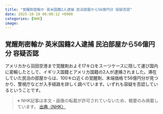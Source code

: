 ```yaml
---
title: "覚醒剤密輸か 英米国籍2人逮捕 民泊部屋から56億円分 容疑否認"
date: 2025-10-10 06:08:12 +0900
categories: [NHK]
image: 
---
```

## 覚醒剤密輸か 英米国籍2人逮捕 民泊部屋から56億円分 容疑否認

アメリカから羽田空港まで覚醒剤およそ17キロをスーツケースに隠して運び国内に密輸したとして、イギリス国籍とアメリカ国籍の2人が逮捕されました。滞在していた民泊の部屋からは、100キロ近くの覚醒剤、末端価格で56億円分が見つかり、警視庁などが入手経路を詳しく調べています。いずれも容疑を否認しているということです。

> ※ NHK記事は本文・画像の転載が許可されていないため、概要のみ掲載しています。
[出典（NHK）](http://www3.nhk.or.jp/news/html/20251010/k10014946591000.html)
